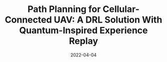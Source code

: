 ---
title: "Path Planning for Cellular-Connected UAV: A DRL Solution With Quantum-Inspired Experience Replay"
collection: publications
permalink: /publication/2022-DRLQiER-TWC
date: 2022-04-04
venue: 'IEEE Transactions on Wireless Communications (TWC)'
paperurl: '/files/pdf/research/2022-DRLQiER-TWC.pdf'
link: 'https://ieeexplore.ieee.org/abstract/document/9748970'
---